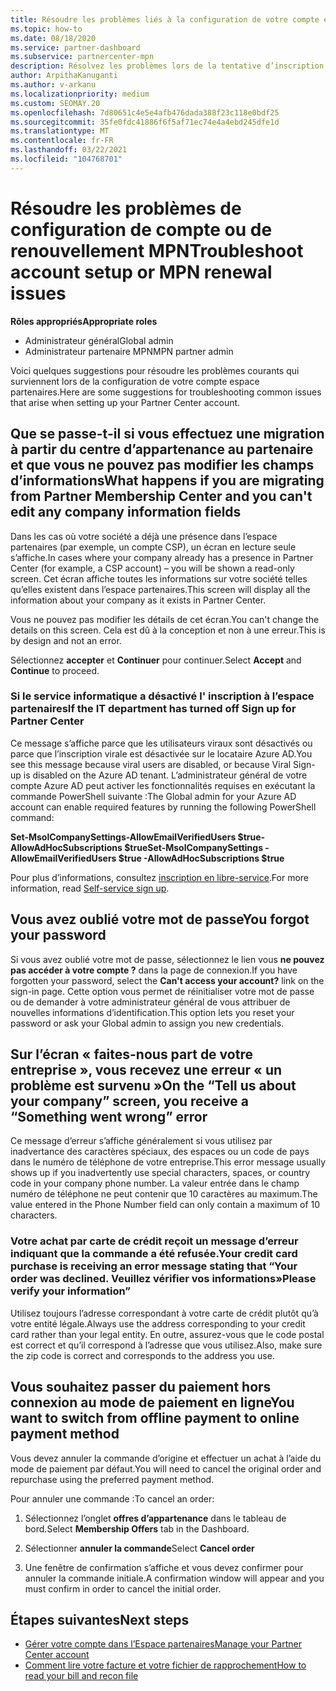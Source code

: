```yaml
---
title: Résoudre les problèmes liés à la configuration de votre compte espace partenaires ou à des problèmes de renouvellement MPN
ms.topic: how-to
ms.date: 08/18/2020
ms.service: partner-dashboard
ms.subservice: partnercenter-mpn
description: Résolvez les problèmes lors de la tentative d’inscription dans l’espace partenaires. Répond aux défis avec les modes de paiement, les oublis de mots de passe et bien plus encore.
author: ArpithaKanuganti
ms.author: v-arkanu
ms.localizationpriority: medium
ms.custom: SEOMAY.20
ms.openlocfilehash: 7d80651c4e5e4afb476dada388f23c118e0bdf25
ms.sourcegitcommit: 35fe0fdc41886f6f5af71ec74e4a4ebd245dfe1d
ms.translationtype: MT
ms.contentlocale: fr-FR
ms.lasthandoff: 03/22/2021
ms.locfileid: "104768701"
---
```

# <a name="troubleshoot-account-setup-or-mpn-renewal-issues"></a><span data-ttu-id="80f0c-104">Résoudre les problèmes de configuration de compte ou de renouvellement MPN</span><span class="sxs-lookup"><span data-stu-id="80f0c-104">Troubleshoot account setup or MPN renewal issues</span></span>


<span data-ttu-id="80f0c-105">**Rôles appropriés**</span><span class="sxs-lookup"><span data-stu-id="80f0c-105">**Appropriate roles**</span></span>

- <span data-ttu-id="80f0c-106">Administrateur général</span><span class="sxs-lookup"><span data-stu-id="80f0c-106">Global admin</span></span>
- <span data-ttu-id="80f0c-107">Administrateur partenaire MPN</span><span class="sxs-lookup"><span data-stu-id="80f0c-107">MPN partner admin</span></span> 
 
<span data-ttu-id="80f0c-108">Voici quelques suggestions pour résoudre les problèmes courants qui surviennent lors de la configuration de votre compte espace partenaires.</span><span class="sxs-lookup"><span data-stu-id="80f0c-108">Here are some suggestions for troubleshooting common issues that arise when setting up your Partner Center account.</span></span>

## <a name="what-happens-if-you-are-migrating-from-partner-membership-center-and-you-cant-edit-any-company-information-fields"></a><span data-ttu-id="80f0c-109">Que se passe-t-il si vous effectuez une migration à partir du centre d’appartenance au partenaire et que vous ne pouvez pas modifier les champs d’informations</span><span class="sxs-lookup"><span data-stu-id="80f0c-109">What happens if you are migrating from Partner Membership Center and you can't edit any company information fields</span></span>

<span data-ttu-id="80f0c-110">Dans les cas où votre société a déjà une présence dans l’espace partenaires (par exemple, un compte CSP), un écran en lecture seule s’affiche.</span><span class="sxs-lookup"><span data-stu-id="80f0c-110">In cases where your company already has a presence in Partner Center (for example, a CSP account) – you will be shown a read-only screen.</span></span> <span data-ttu-id="80f0c-111">Cet écran affiche toutes les informations sur votre société telles qu’elles existent dans l’espace partenaires.</span><span class="sxs-lookup"><span data-stu-id="80f0c-111">This screen will display all the information about your company as it exists in Partner Center.</span></span>

<span data-ttu-id="80f0c-112">Vous ne pouvez pas modifier les détails de cet écran.</span><span class="sxs-lookup"><span data-stu-id="80f0c-112">You can't change the details on this screen.</span></span> <span data-ttu-id="80f0c-113">Cela est dû à la conception et non à une erreur.</span><span class="sxs-lookup"><span data-stu-id="80f0c-113">This is by design and not an error.</span></span>

<span data-ttu-id="80f0c-114">Sélectionnez **accepter** et **Continuer** pour continuer.</span><span class="sxs-lookup"><span data-stu-id="80f0c-114">Select **Accept** and **Continue** to proceed.</span></span>


### <a name="if-the-it-department-has-turned-off-sign-up-for-partner-center"></a><span data-ttu-id="80f0c-115">Si le service informatique a désactivé l' **inscription à l’espace partenaires**</span><span class="sxs-lookup"><span data-stu-id="80f0c-115">If the IT department has turned off **Sign up for Partner Center**</span></span>

<span data-ttu-id="80f0c-116">Ce message s’affiche parce que les utilisateurs viraux sont désactivés ou parce que l’inscription virale est désactivée sur le locataire Azure AD.</span><span class="sxs-lookup"><span data-stu-id="80f0c-116">You see this message because viral users are disabled, or because Viral Sign-up is disabled on the Azure AD tenant.</span></span> <span data-ttu-id="80f0c-117">L’administrateur général de votre compte Azure AD peut activer les fonctionnalités requises en exécutant la commande PowerShell suivante :</span><span class="sxs-lookup"><span data-stu-id="80f0c-117">The Global admin for your Azure AD account can enable required features by running the following PowerShell command:</span></span>

<span data-ttu-id="80f0c-118">**Set-MsolCompanySettings-AllowEmailVerifiedUsers $true-AllowAdHocSubscriptions $true**</span><span class="sxs-lookup"><span data-stu-id="80f0c-118">**Set-MsolCompanySettings -AllowEmailVerifiedUsers $true -AllowAdHocSubscriptions $true**</span></span>

<span data-ttu-id="80f0c-119">Pour plus d’informations, consultez [inscription en libre-service](/azure/active-directory/users-groups-roles/directory-self-service-signup).</span><span class="sxs-lookup"><span data-stu-id="80f0c-119">For more information, read [Self-service sign up](/azure/active-directory/users-groups-roles/directory-self-service-signup).</span></span>

## <a name="you-forgot-your-password"></a><span data-ttu-id="80f0c-120">Vous avez oublié votre mot de passe</span><span class="sxs-lookup"><span data-stu-id="80f0c-120">You forgot your password</span></span>

<span data-ttu-id="80f0c-121">Si vous avez oublié votre mot de passe, sélectionnez le lien vous **ne pouvez pas accéder à votre compte ?** dans la page de connexion.</span><span class="sxs-lookup"><span data-stu-id="80f0c-121">If you have forgotten your password, select the **Can't access your account?** link on the sign-in page.</span></span> <span data-ttu-id="80f0c-122">Cette option vous permet de réinitialiser votre mot de passe ou de demander à votre administrateur général de vous attribuer de nouvelles informations d’identification.</span><span class="sxs-lookup"><span data-stu-id="80f0c-122">This option lets you reset your password or ask your Global admin to assign you new credentials.</span></span>

## <a name="on-the-tell-us-about-your-company-screen-you-receive-a-something-went-wrong-error"></a><span data-ttu-id="80f0c-123">Sur l’écran « faites-nous part de votre entreprise », vous recevez une erreur « un problème est survenu »</span><span class="sxs-lookup"><span data-stu-id="80f0c-123">On the “Tell us about your company” screen, you receive a “Something went wrong” error</span></span>

<span data-ttu-id="80f0c-124">Ce message d’erreur s’affiche généralement si vous utilisez par inadvertance des caractères spéciaux, des espaces ou un code de pays dans le numéro de téléphone de votre entreprise.</span><span class="sxs-lookup"><span data-stu-id="80f0c-124">This error message usually shows up if you inadvertently use special characters, spaces, or country code in your company phone number.</span></span> <span data-ttu-id="80f0c-125">La valeur entrée dans le champ numéro de téléphone ne peut contenir que 10 caractères au maximum.</span><span class="sxs-lookup"><span data-stu-id="80f0c-125">The value entered in the Phone Number field can only contain a maximum of 10 characters.</span></span>


### <a name="your-credit-card-purchase-is-receiving-an-error-message-stating-that-your-order-was-declined-please-verify-your-information"></a><span data-ttu-id="80f0c-126">Votre achat par carte de crédit reçoit un message d’erreur indiquant que la commande a été refusée.</span><span class="sxs-lookup"><span data-stu-id="80f0c-126">Your credit card purchase is receiving an error message stating that “Your order was declined.</span></span> <span data-ttu-id="80f0c-127">Veuillez vérifier vos informations»</span><span class="sxs-lookup"><span data-stu-id="80f0c-127">Please verify your information”</span></span>


<span data-ttu-id="80f0c-128">Utilisez toujours l’adresse correspondant à votre carte de crédit plutôt qu’à votre entité légale.</span><span class="sxs-lookup"><span data-stu-id="80f0c-128">Always use the address corresponding to your credit card rather than your legal entity.</span></span> <span data-ttu-id="80f0c-129">En outre, assurez-vous que le code postal est correct et qu’il correspond à l’adresse que vous utilisez.</span><span class="sxs-lookup"><span data-stu-id="80f0c-129">Also, make sure the zip code is correct and corresponds to the address you use.</span></span>

## <a name="you-want-to-switch-from-offline-payment-to-online-payment-method"></a><span data-ttu-id="80f0c-130">Vous souhaitez passer du paiement hors connexion au mode de paiement en ligne</span><span class="sxs-lookup"><span data-stu-id="80f0c-130">You want to switch from offline payment to online payment method</span></span> 

<span data-ttu-id="80f0c-131">Vous devez annuler la commande d’origine et effectuer un achat à l’aide du mode de paiement par défaut.</span><span class="sxs-lookup"><span data-stu-id="80f0c-131">You will need to cancel the original order and repurchase using the preferred payment method.</span></span>

<span data-ttu-id="80f0c-132">Pour annuler une commande :</span><span class="sxs-lookup"><span data-stu-id="80f0c-132">To cancel an order:</span></span>

1. <span data-ttu-id="80f0c-133">Sélectionnez l’onglet **offres d’appartenance** dans le tableau de bord.</span><span class="sxs-lookup"><span data-stu-id="80f0c-133">Select **Membership Offers** tab in the Dashboard.</span></span>

2. <span data-ttu-id="80f0c-134">Sélectionner **annuler la commande**</span><span class="sxs-lookup"><span data-stu-id="80f0c-134">Select **Cancel order**</span></span>

3. <span data-ttu-id="80f0c-135">Une fenêtre de confirmation s’affiche et vous devez confirmer pour annuler la commande initiale.</span><span class="sxs-lookup"><span data-stu-id="80f0c-135">A confirmation window will appear and you must confirm in order to cancel the initial order.</span></span>

## <a name="next-steps"></a><span data-ttu-id="80f0c-136">Étapes suivantes</span><span class="sxs-lookup"><span data-stu-id="80f0c-136">Next steps</span></span>

- [<span data-ttu-id="80f0c-137">Gérer votre compte dans l’Espace partenaires</span><span class="sxs-lookup"><span data-stu-id="80f0c-137">Manage your Partner Center account</span></span>](partner-center-account-setup.md)
- [<span data-ttu-id="80f0c-138">Comment lire votre facture et votre fichier de rapprochement</span><span class="sxs-lookup"><span data-stu-id="80f0c-138">How to read your bill and recon file</span></span>](read-your-bill.md)
